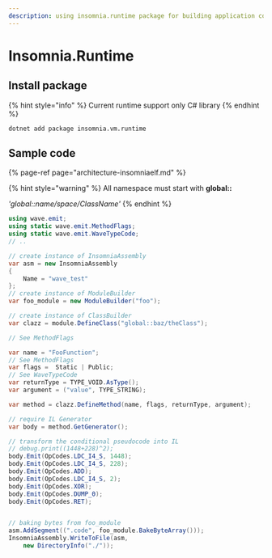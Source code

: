 ```yaml
---
description: using insomnia.runtime package for building application code.
---
```


# Insomnia.Runtime

## Install package

{% hint style="info" %}
Current runtime support only C\# library
{% endhint %}

```text
dotnet add package insomnia.vm.runtime
```

## Sample code

{% page-ref page="architecture-insomniaelf.md" %}

{% hint style="warning" %}
All namespace must start with **global::**

_'global::name/space/ClassName'_
{% endhint %}

```csharp
using wave.emit;
using static wave.emit.MethodFlags;
using static wave.emit.WaveTypeCode;
// ..

// create instance of InsomniaAssembly
var asm = new InsomniaAssembly
{
    Name = "wave_test"
};
// create instance of ModuleBuilder
var foo_module = new ModuleBuilder("foo");

// create instance of ClassBuilder
var clazz = module.DefineClass("global::baz/theClass");

// See MethodFlags

var name = "FooFunction";
// See MethodFlags
var flags =  Static | Public;
// See WaveTypeCode
var returnType = TYPE_VOID.AsType();
var argument = ("value", TYPE_STRING);

var method = clazz.DefineMethod(name, flags, returnType, argument);

// require IL Generator
var body = method.GetGenerator();

// transform the conditional pseudocode into IL
// debug.print((1448+228)^2);
body.Emit(OpCodes.LDC_I4_S, 1448);
body.Emit(OpCodes.LDC_I4_S, 228);
body.Emit(OpCodes.ADD);
body.Emit(OpCodes.LDC_I4_S, 2);
body.Emit(OpCodes.XOR);
body.Emit(OpCodes.DUMP_0);
body.Emit(OpCodes.RET);


// baking bytes from foo_module
asm.AddSegment((".code", foo_module.BakeByteArray()));
InsomniaAssembly.WriteToFile(asm, 
    new DirectoryInfo("./"));

```

